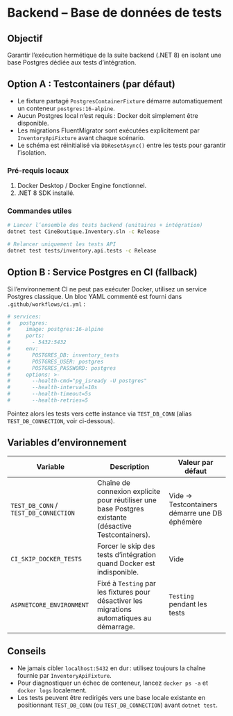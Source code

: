 # Backend – Base de données de tests

## Objectif
Garantir l’exécution hermétique de la suite backend (.NET 8) en isolant une base Postgres dédiée aux tests d’intégration.

## Option A : Testcontainers (par défaut)
- Le fixture partagé `PostgresContainerFixture` démarre automatiquement un conteneur `postgres:16-alpine`.
- Aucun Postgres local n’est requis : Docker doit simplement être disponible.
- Les migrations FluentMigrator sont exécutées explicitement par `InventoryApiFixture` avant chaque scénario.
- Le schéma est réinitialisé via `DbResetAsync()` entre les tests pour garantir l’isolation.

### Pré-requis locaux
1. Docker Desktop / Docker Engine fonctionnel.
2. .NET 8 SDK installé.

### Commandes utiles
```bash
# Lancer l’ensemble des tests backend (unitaires + intégration)
dotnet test CineBoutique.Inventory.sln -c Release

# Relancer uniquement les tests API
dotnet test tests/inventory.api.tests -c Release
```

## Option B : Service Postgres en CI (fallback)
Si l’environnement CI ne peut pas exécuter Docker, utilisez un service Postgres classique. Un bloc YAML commenté est fourni dans `.github/workflows/ci.yml` :

```yaml
# services:
#   postgres:
#     image: postgres:16-alpine
#     ports:
#       - 5432:5432
#     env:
#       POSTGRES_DB: inventory_tests
#       POSTGRES_USER: postgres
#       POSTGRES_PASSWORD: postgres
#     options: >-
#       --health-cmd="pg_isready -U postgres"
#       --health-interval=10s
#       --health-timeout=5s
#       --health-retries=5
```

Pointez alors les tests vers cette instance via `TEST_DB_CONN` (alias `TEST_DB_CONNECTION`, voir ci-dessous).

## Variables d’environnement
| Variable | Description | Valeur par défaut |
|----------|-------------|-------------------|
| `TEST_DB_CONN` / `TEST_DB_CONNECTION` | Chaîne de connexion explicite pour réutiliser une base Postgres existante (désactive Testcontainers). | Vide → Testcontainers démarre une DB éphémère |
| `CI_SKIP_DOCKER_TESTS` | Forcer le skip des tests d’intégration quand Docker est indisponible. | Vide |
| `ASPNETCORE_ENVIRONMENT` | Fixé à `Testing` par les fixtures pour désactiver les migrations automatiques au démarrage. | `Testing` pendant les tests |

## Conseils
- Ne jamais cibler `localhost:5432` en dur : utilisez toujours la chaîne fournie par `InventoryApiFixture`.
- Pour diagnostiquer un échec de conteneur, lancez `docker ps -a` et `docker logs` localement.
- Les tests peuvent être redirigés vers une base locale existante en positionnant `TEST_DB_CONN` (ou `TEST_DB_CONNECTION`) avant `dotnet test`.
